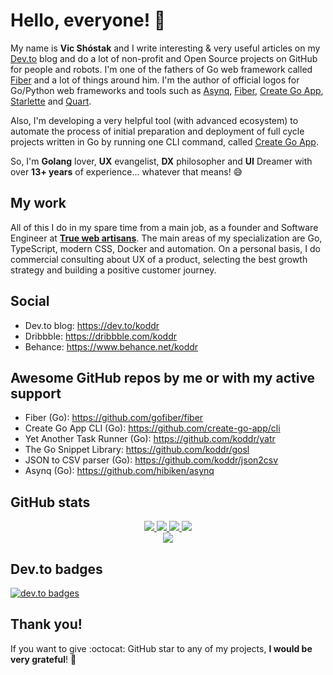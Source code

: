 # Hello, everyone! 👋

My name is **Vic Shóstak** and I write interesting & very useful articles on my [Dev.to](https://dev.to/koddr) blog and do a lot of non-profit and Open Source projects on GitHub for people and robots. I'm one of the fathers of Go web framework called [Fiber](https://github.com/gofiber/fiber) and a lot of things around him. I'm the author of official logos for Go/Python web frameworks and tools such as [Asynq](https://github.com/koddr/asynq-logo), [Fiber](https://github.com/gofiber/fiber), [Create Go App](https://github.com/create-go-app/cli), [Starlette](https://github.com/koddr/starlette-logo) and [Quart](https://github.com/koddr/quart-logo).

Also, I'm developing a very helpful tool (with advanced ecosystem) to automate the process of initial preparation and deployment of full cycle projects written in Go by running one CLI command, called [Create Go App](https://github.com/create-go-app/cli).

So, I'm **Golang** lover, **UX** evangelist, **DX** philosopher and **UI** Dreamer with over **13+ years** of experience... whatever that means! 😅

## My work

All of this I do in my spare time from a main job, as a founder and Software Engineer at [**True web artisans**](https://github.com/truewebartisans). The main areas of my specialization are Go, TypeScript, modern CSS, Docker and automation. On a personal basis, I do commercial consulting about UX of a product, selecting the best growth strategy and building a positive customer journey.

## Social

- Dev.to blog: https://dev.to/koddr
- Dribbble: https://dribbble.com/koddr
- Behance: https://www.behance.net/koddr

## Awesome GitHub repos by me or with my active support

- Fiber (Go): https://github.com/gofiber/fiber
- Create Go App CLI (Go): https://github.com/create-go-app/cli
- Yet Another Task Runner (Go): https://github.com/koddr/yatr
- The Go Snippet Library: https://github.com/koddr/gosl
- JSON to CSV parser (Go): https://github.com/koddr/json2csv
- Asynq (Go): https://github.com/hibiken/asynq

## GitHub stats

<p align="center">
  <a href="https://github.com/koddr">
    <img src="http://github-profile-summary-cards.vercel.app/api/cards/profile-details?username=koddr&theme=transparent" />
  </a>
  <a href="https://github.com/koddr">
    <img src="https://github-readme-streak-stats.herokuapp.com/?user=koddr&hide_border=true&card_width=338&theme=transparent" />
  </a>
  <a href="https://github.com/koddr">
    <img src="http://github-profile-summary-cards.vercel.app/api/cards/stats?username=koddr&theme=transparent" />
  </a>
  <a href="https://github.com/koddr">
    <img src="https://github-readme-stats.vercel.app/api/top-langs/?username=koddr&langs_count=10&exclude_repo=&hide=makefile,html,css,sass,nix,nunjucks,tsql,dockerfile,shell&layout=default&card_width=699&hide_border=true&theme=transparent" />
  </a>
  <br/>
  <a href="https://github.com/koddr">
    <img src="https://komarev.com/ghpvc/?username=koddr&color=blue&style=flat" />
  </a>
</p>

## Dev.to badges

[![dev.to badges](https://user-images.githubusercontent.com/11155743/212004860-cbd54440-1707-4c38-859b-c3acd8eaac79.png)](https://dev.to/koddr)


## Thank you!

If you want to give :octocat: GitHub star to any of my projects, **I would be very grateful**! 🥰
